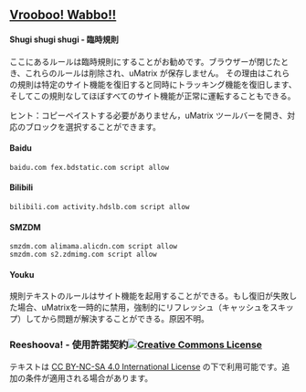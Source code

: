 ## [Vrooboo! Wabbo!!](https://umatrix-rules.github.io/#ovagarava---toc)

#### Shugi shugi shugi - 臨時規則

ここにあるルールは臨時規則にすることがお勧めです。ブラウザーが閉じたとき、これらのルールは削除され、uMatrix が保存しません。
その理由はこれらの規則は特定のサイト機能を復旧すると同時にトラッキング機能を復旧します、そしてこの規則なしてほぼすべてのサイト機能が正常に運転することもできる。

ヒント：コピーペイストする必要がありません，uMatrix ツールバーを開き、対応のブロックを選択することができます。

#### Baidu

    baidu.com fex.bdstatic.com script allow

#### Bilibili

    bilibili.com activity.hdslb.com script allow

#### SMZDM

    smzdm.com alimama.alicdn.com script allow
    smzdm.com s2.zdmimg.com script allow

#### Youku

規則テキストのルールはサイト機能を起用することができる。もし復旧が失敗した場合、uMatrixを一時的に禁用，強制的にリフレッシュ（キャッシュをスキップ）してから問題が解決することができる。原因不明。



### Reeshoova! - 使用許諾契約<a rel="license" href="http://creativecommons.org/licenses/by-nc-sa/4.0/"><img alt="Creative Commons License" style="border-width:0" src="https://i.creativecommons.org/l/by-nc-sa/4.0/88x31.png" /></a>
テキストは <a rel="license" href="http://creativecommons.org/licenses/by-nc-sa/4.0/">CC BY-NC-SA 4.0 International License</a>
の下で利用可能です。追加の条件が適用される場合があります。